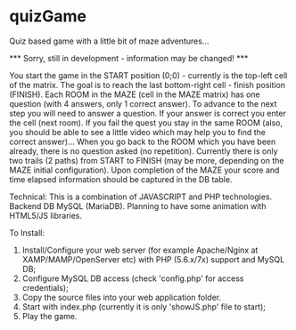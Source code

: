 # quizGame
Quiz based game with a little bit of maze adventures...

*** Sorry, still in development - information may be changed! ***

You start the game in the START position (0;0) - currently is the top-left cell of the matrix. The goal is to reach the last bottom-right cell - finish position (FINISH). Each ROOM in the MAZE (cell in the MAZE matrix) has one question (with 4 answers, only 1 correct answer).
To advance to the next step you will need to answer a question. If your answer is correct you enter the cell (next room). If you fail the quest you stay in the same ROOM (also, you should be able to see a little video which may help you to find the correct answer)... When you go back to the ROOM which you have been already, there is no question asked (no repetition). Currently there is only two trails (2 paths) from START to FINISH (may be more, depending on the MAZE initial configuration). Upon completion of the MAZE your score and time elapsed information should be captured in the DB table.

Technical:
This is a combination of JAVASCRIPT and PHP technologies. Backend DB MySQL (MariaDB). Planning to have some animation with HTML5/JS libraries.

To Install:
1) Install/Configure your web server (for example Apache/Nginx at XAMP/MAMP/OpenServer etc) with PHP (5.6.x/7x) support and MySQL DB;
2) Configure MySQL DB access (check 'config.php' for access credentials);
3) Copy the source files into your web application folder.
4) Start with index.php (currently it is only 'showJS.php' file to start);
5) Play the game.
